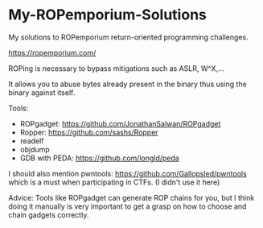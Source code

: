 # My-ROPemporium-Solutions
My solutions to ROPemporium return-oriented programming challenges.

https://ropemporium.com/

ROPing is necessary to bypass mitigations such as ASLR, W^X,...

It allows you to abuse bytes already present in the binary thus using the binary against itself.

Tools:
- ROPgadget: https://github.com/JonathanSalwan/ROPgadget
- Ropper: https://github.com/sashs/Ropper
- readelf
- objdump
- GDB with PEDA: https://github.com/longld/peda

I should also mention pwntools: https://github.com/Gallopsled/pwntools which is a must when participating in CTFs. (I didn't use it here)

Advice:
Tools like ROPgadget can generate ROP chains for you, but I think doing it manually is very important to get a grasp on how to choose and chain gadgets correctly.

